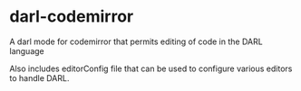 # darl-codemirror
A darl mode for codemirror that permits editing of code in the DARL language

Also includes editorConfig file that can be used to configure various editors to handle DARL.
